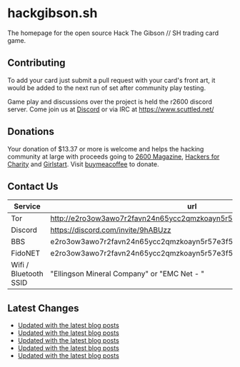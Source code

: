 # hackgibson.sh
The homepage for the open source Hack The Gibson // SH trading card game.


## Contributing

To add your card just submit a pull request with your card's front art, it would be added to the next run of set after community play testing.

Game play and discussions over the project is held the r2600 discord server. Come join us at [Discord](https://discord.com/invite/9hABUzz) or via IRC at https://www.scuttled.net/


## Donations

Your donation of $13.37 or more is welcome and helps the hacking community at large with proceeds going to [2600 Magazine](https://2600.com/), [Hackers for Charity](https://hackersforcharity.org) and [Girlstart](https://girlstart.org).  Visit [buymeacoffee](https://www.buymeacoffee.com/hackgibson.sh) to donate.


## Contact Us

Service | url
-|-
Tor | http://e2ro3ow3awo7r2favn24n65ycc2qmzkoayn5r57e3f56nvjwdcgg32ad.onion
Discord | https://discord.com/invite/9hABUzz
BBS | e2ro3ow3awo7r2favn24n65ycc2qmzkoayn5r57e3f56nvjwdcgg32ad.onion:23
FidoNET | e2ro3ow3awo7r2favn24n65ycc2qmzkoayn5r57e3f56nvjwdcgg32ad.onion:24554
Wifi / Bluetooth SSID | "Ellingson Mineral Company" or "EMC Net - <fidonet address>"

## Latest Changes
<!-- BLOG-POST-LIST:START -->
- [Updated with the latest blog posts](https://github.com/DFW2600/hackgibson.sh/commit/56ddbbe0029c6d4e5853bbce646a4d48a9e265a9)
- [Updated with the latest blog posts](https://github.com/DFW2600/hackgibson.sh/commit/d948872c9c74f1069ab6dbcfe3215c3cb93df051)
- [Updated with the latest blog posts](https://github.com/DFW2600/hackgibson.sh/commit/73723c9cba03b9a217a7f686cc8857e1b8a26aea)
- [Updated with the latest blog posts](https://github.com/DFW2600/hackgibson.sh/commit/ca3a88c7c564769ef1a930d5ac4054f5daa7d393)
- [Updated with the latest blog posts](https://github.com/DFW2600/hackgibson.sh/commit/e5d6040b7e0fee2d0cd199b41d826261d21d7826)
<!-- BLOG-POST-LIST:END -->

